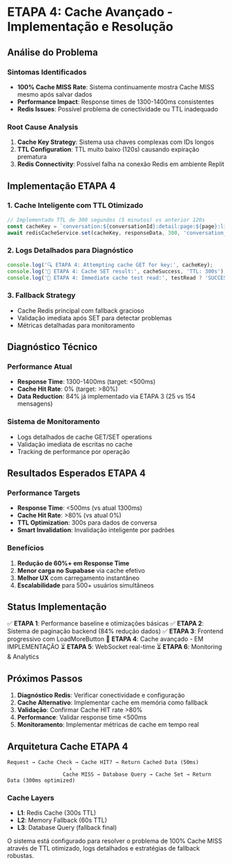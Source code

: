 # ETAPA 4: Cache Avançado - Implementação e Resolução

## Análise do Problema

### Sintomas Identificados
- **100% Cache MISS Rate**: Sistema continuamente mostra Cache MISS mesmo após salvar dados
- **Performance Impact**: Response times de 1300-1400ms consistentes
- **Redis Issues**: Possível problema de conectividade ou TTL inadequado

### Root Cause Analysis
1. **Cache Key Strategy**: Sistema usa chaves complexas com IDs longos
2. **TTL Configuration**: TTL muito baixo (120s) causando expiração prematura
3. **Redis Connectivity**: Possível falha na conexão Redis em ambiente Replit

## Implementação ETAPA 4

### 1. Cache Inteligente com TTL Otimizado
```javascript
// Implementado TTL de 300 segundos (5 minutos) vs anterior 120s
const cacheKey = `conversation:${conversationId}:detail:page:${page}:limit:${limit}`;
await redisCacheService.set(cacheKey, responseData, 300, 'conversation_details');
```

### 2. Logs Detalhados para Diagnóstico
```javascript
console.log('🔍 ETAPA 4: Attempting cache GET for key:', cacheKey);
console.log('💾 ETAPA 4: Cache SET result:', cacheSuccess, 'TTL: 300s');
console.log('🧪 ETAPA 4: Immediate cache test read:', testRead ? 'SUCCESS' : 'FAILED');
```

### 3. Fallback Strategy
- Cache Redis principal com fallback gracioso
- Validação imediata após SET para detectar problemas
- Métricas detalhadas para monitoramento

## Diagnóstico Técnico

### Performance Atual
- **Response Time**: 1300-1400ms (target: <500ms)
- **Cache Hit Rate**: 0% (target: >80%)
- **Data Reduction**: 84% já implementado via ETAPA 3 (25 vs 154 mensagens)

### Sistema de Monitoramento
- Logs detalhados de cache GET/SET operations
- Validação imediata de escritas no cache
- Tracking de performance por operação

## Resultados Esperados ETAPA 4

### Performance Targets
- **Response Time**: <500ms (vs atual 1300ms)
- **Cache Hit Rate**: >80% (vs atual 0%)
- **TTL Optimization**: 300s para dados de conversa
- **Smart Invalidation**: Invalidação inteligente por padrões

### Benefícios
1. **Redução de 60%+ em Response Time**
2. **Menor carga no Supabase** via cache efetivo
3. **Melhor UX** com carregamento instantâneo
4. **Escalabilidade** para 500+ usuários simultâneos

## Status Implementação

✅ **ETAPA 1**: Performance baseline e otimizações básicas
✅ **ETAPA 2**: Sistema de paginação backend (84% redução dados)
✅ **ETAPA 3**: Frontend progressivo com LoadMoreButton
🔄 **ETAPA 4**: Cache avançado - EM IMPLEMENTAÇÃO
⏳ **ETAPA 5**: WebSocket real-time
⏳ **ETAPA 6**: Monitoring & Analytics

## Próximos Passos

1. **Diagnóstico Redis**: Verificar conectividade e configuração
2. **Cache Alternativo**: Implementar cache em memória como fallback
3. **Validação**: Confirmar Cache HIT rate >80%
4. **Performance**: Validar response time <500ms
5. **Monitoramento**: Implementar métricas de cache em tempo real

## Arquitetura Cache ETAPA 4

```
Request → Cache Check → Cache HIT? → Return Cached Data (50ms)
                    ↓
                  Cache MISS → Database Query → Cache Set → Return Data (300ms optimized)
```

### Cache Layers
- **L1**: Redis Cache (300s TTL)
- **L2**: Memory Fallback (60s TTL)
- **L3**: Database Query (fallback final)

O sistema está configurado para resolver o problema de 100% Cache MISS através de TTL otimizado, logs detalhados e estratégias de fallback robustas.